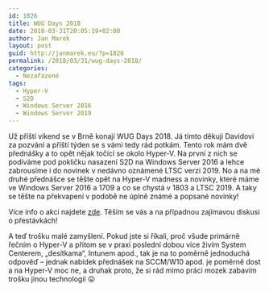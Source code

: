```yaml
---
id: 1826
title: WUG Days 2018
date: 2018-03-31T20:05:19+02:00
author: Jan Marek
layout: post
guid: http://janmarek.eu/?p=1826
permalink: /2018/03/31/wug-days-2018/
categories:
  - Nezařazené
tags:
  - Hyper-V
  - S2D
  - Windows Server 2016
  - Windows Server 2019
---
```

Už příští víkend se v Brně konají WUG Days 2018. Já tímto děkuji Davidovi za pozvání a příští týden se s vámi tedy rád potkám. Tento rok mám dvě přednášky a to opět nějak točící se okolo Hyper-V. Na první z nich se podíváme pod pokličku nasazení S2D na Windows Server 2016 a lehce zabrousíme i do novinek v nedávno oznámené LTSC verzi 2019. No a na mé druhé přednášce se těšte opět na Hyper-V madness a novinky, které máme ve Windows Server 2016 a 1709 a co se chystá v 1803 a LTSC 2019. A taky se těšte na překvapení v podobě ne úplně známé a popsané novinky!

Více info o akci najdete <a href="https://wug.cz/brno/akce/1000-WUG-Days-2018" target="_blank" rel="noopener">zde</a>. Těším se vás a na případnou zajímavou diskusi o přestávkách!

A teď trošku malé zamyšlení. Pokud jste si říkali, proč všude primárně řečním o Hyper-V a přitom se v praxi poslední dobou více živím System Centerem, &#8222;desítkama&#8220;, Intunem apod., tak je na to poměrně jednoduchá odpověď &#8211; jednak nabídek přednášek na SCCM/W10 apod. je poměrně dost a na Hyper-V moc ne, a druhak proto, že si rád mimo práci mozek zabavím trošku jinou technologií 😛

&nbsp;

&nbsp;